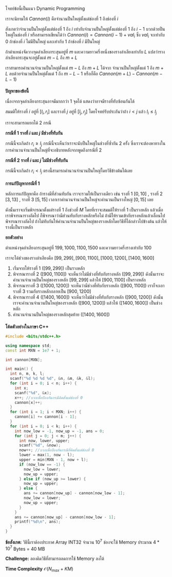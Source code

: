 โจทย์ข้อนี้เป็นแนว Dynamic Programming

เราจะนิยามให้ $Cannon(i)$ คือจำนวนปืนใหญ่ตั้งแต่ช่องที่ $1$ ถึงช่องที่ $i$

สังเกตว่าจำนวนปืนใหญ่ตั้งแต่ช่องที่ $1$ ถึง $i$ เท่ากับจำนวนปืนใหญ่ตั้งแต่ช่องที่ $1$ ถึง $i - 1$ บวกด้วยปืนใหญ่ในช่องที่ $i$ หรือสามารถเขียนได้ว่า $Cannon(i) = Cannon(i - 1) + val_{i}$ ซึ่ง $val_{i}$ จะเท่ากับ 0 ถ้าช่องที่ $i$ ไม่มีปืนใหญ่ และเท่ากับ 1 ถ้าช่องที่ $i$ มีปืนใหญ่

ถ้าตำแหน่งจัดวางจุดลำเลียงกระสุนอยู่ที่ $m$ และความยาวครึ่งหนึ่งของรางลำเลียงเท่ากับ $L$ แปลว่ารางลำเลียงกระสุนจะอยู่ตั้งแต่ $m - L$ ถึง $m + L$

เราสามารถคำนวนจำนวนปืนใหญ่ตั้งแต่ $m - L$ ถึง $m + L$ ได้จาก จำนวนปืนใหญ่ตั้งแต่ $1$ ถึง $m + L$ ลบด้วยจำนวนปืนใหญ่ตั้งแต่ $1$ ถึง $m - L - 1$ หรือก็คือ $Cannon(m + L) - Cannon(m - L - 1)$

#### 
**ปัญหาของข้อนี้** 

เนื่องจากจุดลำเลียงกระสุนอาจมีมากกว่า $1$ จุดได้ แสดงว่าอาจมีรางที่ทับซ้อนกันได้

สมมติให้รางที่ $i$ อยู่ที่ $[l_{i}, r_{i}]$ และรางที่ $j$ อยู่ที่ $[l_{j}, r_{j}]$
โดยโจทย์รับประกันว่าถ้า $i < j$ แล้ว $l_{i} \leq l_{j}$

เราจะสามารถแยกได้ 2 กรณี

**กรณีที่ 1 รางที่ $i$ และ $j$ มีช่วงที่ทับกัน**

กรณีนี้จะเกิดถ้า $r_{i} \geq l_{j}$ กรณีนี้จะเห็นว่าเราจะนับปืนใหญ่ในช่วงที่ซ้ำกัน 2 ครั้ง ซึ่งเราจะต้องหาทางในการคำนวนจำนวนปืนใหญ่ที่จะอธิบายหลังจากพูดถึงกรณีที่ 2

**กรณีที่ 2 รางที่ $i$ และ $j$ ไม่มีช่วงที่ทับกัน**

กรณีนี้จะเกิดถ้า $r_{i} < l_{j}$ ตรงนี้สามารถคำนวนจำนวนปืนใหญ่โดยวิธีข้างต้นได้เลย

#### 
**การแก้ปัญหากรณีที่ 1**

หลักการแก้ปัญหาคือ ถ้ารางมีที่ส่วนทับกัน เราจะรวมให้เป็นรางเดียว เช่น รางที่ 1 $[0 , 10]$ , รางที่ 2 $[3 , 13]$ , รางที่ 3 $[5 , 15]$ เวลาเราคำนวนจำนวนปืนใหญ่จะคำนวนเป็นรางใหญ่ $[0 , 15]$ เลย

ดังนั้นเราจะเริ่มพิจารณาตั้งแต่รางที่ $1$ ถึงช่วงที่ $M$ โดยที่เราจะสมมติให้รางที่ $1$ เป็นรางหลัก แล้วเมื่อเราพิจารณารางถัดไป ก็พิจารณาว่ามีส่วนทับกับรางหลักหรือไม่ ถ้ามีให้รวมเข้ากับรางหลักแล้วเลื่อนไปพิจารณารางถัดไป ถ้าไม่ทับกันให้คำนวนจำนวนปืนใหญ่ของรางหลักโดยวิธีที่ได้กล่าวไปข้างต้น แล้วให้รางนี้เป็นรางหลัก

**ยกตัวอย่าง**

ตำแหน่งจุดลำเลียงกระสุนอยู่ที่ $199 , 1000 , 1100 , 1500$ และความยาวครึ่งรางเท่ากับ $100$

เราจะได้ช่วงของรางลำเลียงคือ $[99 , 299] , [900 , 1100] , [1000 , 1200] , [1400 , 1600]$

1. เริ่มจากให้รางที่ $1$ $([99 , 299])$ เป็นรางหลัก
2. พิจารณารางที่ $2$ $([900 , 1100])$ จะเห็นว่าไม่มีช่วงที่ทับกับรางหลัก $([99 , 299])$ ดังนั้นเราจะคำนวนจำนวนปืนใหญ่ของรางหลัก $[99 , 299]$ แล้วให้ $[900 , 1100]$ เป็นรางหลัก
3. พิจารณารางที่ $3$ $([1000 , 1200])$ จะเห็นว่ามีช่วงที่ทับกับรางหลัก $([900 , 1100])$ เราก็จะเอารางที่ $3$ รวมกับรางหลักกลายเป็น $[900 , 1200]$
4. พิจารณารางที่ $4$ $([1400 , 1600])$ จะเห็นว่าไม่มีช่วงที่ทับกับรางหลัก $([900 , 1200])$ ดังนั้นเราจะคำนวนจำนวนปืนใหญ่ของรางหลัก $([900 , 1200])$ แล้วให้ $([1400 , 1600])$ เป็นช่วงหลัก
5. คำนวนจำนวนปืนใหญ่ของรางหลักสุดท้าย $([1400 , 1600])$

#### 
 
**โค้ดตัวอย่างในภาษา C++**

```cpp
#include <bits/stdc++.h>

using namespace std;
const int MXN = 1e7 + 1;

int cannon[MXN];

int main() {
  int n, m, k, l;
  scanf("%d %d %d %d", &n, &m, &k, &l);
  for (int i = 0; i < n; i++) {
    int x;
    scanf("%d", &x);
    x++; //บวกเพื่อป้องกันกรณีคิดตั้งแต่ช่องที่ 0
    cannon[x]++;
  }
  for (int i = 1; i < MXN; i++) {
    cannon[i] += cannon[i - 1];
  }
  for (int i = 0; i < k; i++) {
    int now_low = -1, now_up = -1, ans = 0;
    for (int j = 0; j < m; j++) {
      int now, lower, upper;
      scanf("%d", &now);
      now++; //บวกเพื่อป้องกันกรณีที่คิดตั้งแต่ช่องที่ 0
      lower = max(1, now - l);
      upper = min(MXN - 1, now + l);
      if (now_low == -1) {
        now_low = lower;
        now_up = upper;
      } else if (now_up >= lower) {
        now_up = upper;
      } else {
        ans += cannon[now_up] - cannon[now_low - 1];
        now_low = lower;
        now_up = upper;
      }
    }
    ans += cannon[now_up] - cannon[now_low - 1];
    printf("%d\n", ans);
  }
}
```

**ข้อสังเกต:** วิธีนี้เราต้องประกาศ Array INT32 จำนวน $10^{7}$ ช่องจะใช้ Memory ประมาณ $4 * 10^{7}$ Bytes = $40$ MB

**Challenge:** ลองคิดวิธีที่สามารถลดการใช้ Memory ลงได้

**Time Complexity** $\mathcal{O}(N_{max} + KM)$